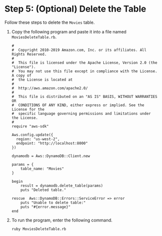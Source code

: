 # Step 5: \(Optional\) Delete the Table<a name="GettingStarted.Ruby.05"></a>

 Follow these steps to delete the `Movies` table\.

1. Copy the following program and paste it into a file named `MoviesDeleteTable.rb`\.

   ```
   #
   #  Copyright 2010-2019 Amazon.com, Inc. or its affiliates. All Rights Reserved.
   #
   #  This file is licensed under the Apache License, Version 2.0 (the "License").
   #  You may not use this file except in compliance with the License. A copy of
   #  the License is located at
   # 
   #  http://aws.amazon.com/apache2.0/
   # 
   #  This file is distributed on an "AS IS" BASIS, WITHOUT WARRANTIES OR
   #  CONDITIONS OF ANY KIND, either express or implied. See the License for the
   #  specific language governing permissions and limitations under the License.
   #
   require "aws-sdk"
   
   Aws.config.update({
     region: "us-west-2",
     endpoint: "http://localhost:8000"
   })
   
   dynamodb = Aws::DynamoDB::Client.new
   
   params = {
       table_name: "Movies"
   }
   
   begin
       result = dynamodb.delete_table(params)
       puts "Deleted table."
   
   rescue  Aws::DynamoDB::Errors::ServiceError => error
       puts "Unable to delete table:"
       puts "#{error.message}"
   end
   ```

1. To run the program, enter the following command\.

   `ruby MoviesDeleteTable.rb`
